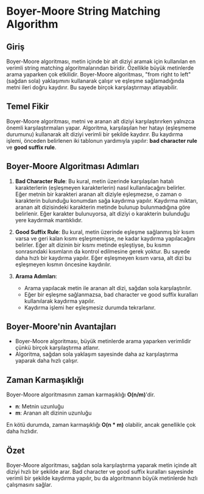 # Boyer-Moore String Matching Algorithm

## Giriş

Boyer-Moore algoritması, metin içinde bir alt diziyi aramak için kullanılan en verimli string matching algoritmalarından biridir. Özellikle büyük metinlerde arama yaparken çok etkilidir. Boyer-Moore algoritması, "from right to left" (sağdan sola) yaklaşımını kullanarak çalışır ve eşleşme sağlamadığında metni ileri doğru kaydırır. Bu sayede birçok karşılaştırmayı atlayabilir.

## Temel Fikir

Boyer-Moore algoritması, metni ve aranan alt diziyi karşılaştırırken yalnızca önemli karşılaştırmaları yapar. Algoritma, karşılaşılan her hatayı (eşleşmeme durumunu) kullanarak alt diziyi verimli bir şekilde kaydırır. Bu kaydırma işlemi, önceden belirlenen iki tablonun yardımıyla yapılır: **bad character rule** ve **good suffix rule**.

## Boyer-Moore Algoritması Adımları

1. **Bad Character Rule**:
   Bu kural, metin üzerinde karşılaşılan hatalı karakterlerin (eşleşmeyen karakterlerin) nasıl kullanılacağını belirler. Eğer metnin bir karakteri aranan alt diziyle eşleşmezse, o zaman o karakterin bulunduğu konumdan sağa kaydırma yapılır. Kaydırma miktarı, aranan alt dizisindeki karakterin metinde bulunup bulunmadığına göre belirlenir. Eğer karakter bulunuyorsa, alt diziyi o karakterin bulunduğu yere kaydırmak mantıklıdır.

2. **Good Suffix Rule**:
   Bu kural, metin üzerinde eşleşme sağlanmış bir kısım varsa ve geri kalan kısmı eşleşmemişse, ne kadar kaydırma yapılacağını belirler. Eğer alt dizinin bir kısmı metinde eşleştiyse, bu kısmın sonrasındaki kısımların da kontrol edilmesine gerek yoktur. Bu sayede daha hızlı bir kaydırma yapılır. Eğer eşleşmeyen kısım varsa, alt dizi bu eşleşmeyen kısmın öncesine kaydırılır.

3. **Arama Adımları**:
   - Arama yapılacak metin ile aranan alt dizi, sağdan sola karşılaştırılır.
   - Eğer bir eşleşme sağlanmazsa, bad character ve good suffix kuralları kullanılarak kaydırma yapılır.
   - Kaydırma işlemi her eşleşmesiz durumda tekrarlanır.

## Boyer-Moore'nin Avantajları

- Boyer-Moore algoritması, büyük metinlerde arama yaparken verimlidir çünkü birçok karşılaştırma atlanır.
- Algoritma, sağdan sola yaklaşım sayesinde daha az karşılaştırma yaparak daha hızlı çalışır.

## Zaman Karmaşıklığı

Boyer-Moore algoritmasının zaman karmaşıklığı **O(n/m)**'dir.

- **n**: Metnin uzunluğu
- **m**: Aranan alt dizinin uzunluğu

En kötü durumda, zaman karmaşıklığı **O(n * m)** olabilir, ancak genellikle çok daha hızlıdır.

## Özet

Boyer-Moore algoritması, sağdan sola karşılaştırma yaparak metin içinde alt diziyi hızlı bir şekilde arar. Bad character ve good suffix kuralları sayesinde verimli bir şekilde kaydırma yapılır, bu da algoritmanın büyük metinlerde hızlı çalışmasını sağlar.
